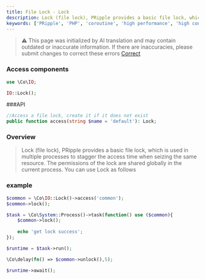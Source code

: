 ```yaml
---
title: File Lock - Lock
description: Lock (file lock), PRipple provides a basic file lock, which is used in multiple processes to stagger the access time when seizing the same resource.
keywords: ['PRipple', 'PHP', 'coroutine', 'high performance', 'high concurrency', 'file lock', 'Lock']
---
```


> ⚠️ This page was initialized by AI translation and may contain outdated or inaccurate information. If there are
> inaccuracies, please submit changes to correct these errors [Correct](https://github.com/cloudtay/p-ripple-documents)

### Access components

```php
use \Co\IO;

IO::Lock();
```

###API

```php
//Access a file lock, create it if it does not exist
public function access(string $name = 'default'): Lock;
```

### Overview

> Lock (file lock), PRipple provides a basic file lock, which is used in multiple processes to stagger the access time
> when seizing the same resource.
> The permissions of the lock are shared globally in the current process. You can use Lock as follows

### example

```php
$common = \Co\IO::Lock()->access('common');
$common->lock();

$task = \Co\System::Process()->task(function() use ($common){
    $common->lock();
    
    echo 'get lock success';
});

$runtime = $task->run();

\Co\delay(fn() => $common->unlock(),5);

$runtime->await();
```
